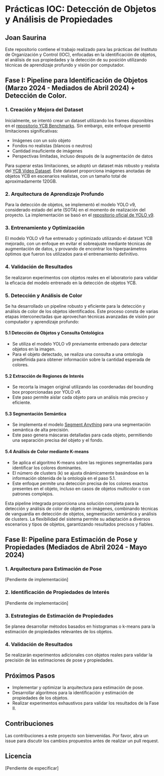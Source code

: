 # Prácticas IOC: Detección de Objetos y Análisis de Propiedades
## Joan Saurina

Este repositorio contiene el trabajo realizado para las prácticas del Instituto de Organización y Control (IOC), enfocadas en la identificación de objetos, el análisis de sus propiedades y la detección de su posición utilizando técnicas de aprendizaje profundo y visión por computador.

## Fase I: Pipeline para Identificación de Objetos (Marzo 2024 - Mediados de Abril 2024) + Detección de Color.

### 1. Creación y Mejora del Dataset

Inicialmente, se intentó crear un dataset utilizando los frames disponibles en el [repositorio YCB Benchmarks](http://ycb-benchmarks.s3-website-us-east-1.amazonaws.com/). Sin embargo, este enfoque presentó limitaciones significativas:

- Imágenes con un solo objeto
- Fondos no realistas (blancos o neutros)
- Cantidad insuficiente de imágenes
- Perspectivas limitadas, incluso después de la augmentación de datos

Para superar estas limitaciones, se adoptó un dataset más robusto y realista del [YCB Video Dataset](https://chengke.name/ycb-video-dataset-download-mirror/). Este dataset proporciona imágenes anotadas de objetos YCB en escenarios realistas, con un tamaño total de aproximadamente 120GB.

### 2. Arquitectura de Aprendizaje Profundo

Para la detección de objetos, se implementó el modelo YOLO v9, considerado estado del arte (SOTA) en el momento de realización del proyecto. La implementación se basó en el [repositorio oficial de YOLO v9](https://github.com/WongKinYiu/yolov9).

### 3. Entrenamiento y Optimización

El modelo YOLO v9 fue entrenado y optimizado utilizando el dataset YCB mejorado, con un enfoque en evitar el sobreajuste mediante técnicas de augmentación de datos, y provando de encontrar los hiperparámetros óptimos que fueron los utilizados para el entrenamiento definitivo.

### 4. Validación de Resultados

Se realizaron experimentos con objetos reales en el laboratorio para validar la eficacia del modelo entrenado en la detección de objetos YCB.

### 5. Detección y Análisis de Color

Se ha desarrollado un pipeline robusto y eficiente para la detección y análisis de color de los objetos identificados. Este proceso consta de varias etapas interconectadas que aprovechan técnicas avanzadas de visión por computador y aprendizaje profundo:

#### 5.1 Detección de Objetos y Consulta Ontológica

- Se utiliza el modelo YOLO v9 previamente entrenado para detectar objetos en la imagen.
- Para el objeto detectado, se realiza una consulta a una ontología predefinida para obtener información sobre la cantidad esperada de colores.

#### 5.2 Extracción de Regiones de Interés

- Se recorta la imagen original utilizando las coordenadas del bounding box proporcionadas por YOLO v9.
- Este paso permite aislar cada objeto para un análisis más preciso y eficiente.

#### 5.3 Segmentación Semántica

- Se implementa el modelo [Segment Anything](https://github.com/facebookresearch/segment-anything) para una segmentación semántica de alta precisión.
- Este paso genera máscaras detalladas para cada objeto, permitiendo una separación precisa del objeto y el fondo.

#### 5.4 Análisis de Color mediante K-means

- Se aplica el algoritmo K-means sobre las regiones segmentadas para identificar los colores dominantes.
- El número de clusters (k) se ajusta dinámicamente basándose en la información obtenida de la ontología en el paso 5.1.
- Este enfoque permite una detección precisa de los colores exactos presentes en el objeto, incluso en casos de objetos multicolor o con patrones complejos.

Esta pipeline integrada proporciona una solución completa para la detección y análisis de color de objetos en imágenes, combinando técnicas de vanguardia en detección de objetos, segmentación semántica y análisis de clusters. La flexibilidad del sistema permite su adaptación a diversos escenarios y tipos de objetos, garantizando resultados precisos y fiables.

## Fase II: Pipeline para Estimación de Pose y Propiedades (Mediados de Abril 2024 - Mayo 2024)

### 1. Arquitectura para Estimación de Pose

[Pendiente de implementación]

### 2. Identificación de Propiedades de Interés

[Pendiente de implementación]

### 3. Estrategias de Estimación de Propiedades

Se planea desarrollar métodos basados en histogramas o k-means para la estimación de propiedades relevantes de los objetos.

### 4. Validación de Resultados

Se realizarán experimentos adicionales con objetos reales para validar la precisión de las estimaciones de pose y propiedades.

## Próximos Pasos

- Implementar y optimizar la arquitectura para estimación de pose.
- Desarrollar algoritmos para la identificación y estimación de propiedades de los objetos.
- Realizar experimentos exhaustivos para validar los resultados de la Fase II.

## Contribuciones

Las contribuciones a este proyecto son bienvenidas. Por favor, abra un issue para discutir los cambios propuestos antes de realizar un pull request.

## Licencia

[Pendiente de especificar]

